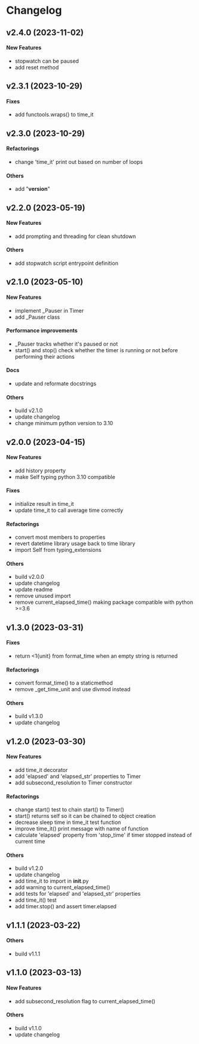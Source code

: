 # Changelog

## v2.4.0 (2023-11-02)

#### New Features

* stopwatch can be paused
* add reset method

## v2.3.1 (2023-10-29)

#### Fixes

* add functools.wraps() to time_it

## v2.3.0 (2023-10-29)

#### Refactorings

* change 'time_it' print out based on number of loops
#### Others

* add "__version__"


## v2.2.0 (2023-05-19)

#### New Features

* add prompting and threading for clean shutdown
#### Others

* add stopwatch script entrypoint definition


## v2.1.0 (2023-05-10)

#### New Features

* implement _Pauser in Timer
* add _Pauser class
#### Performance improvements

* _Pauser tracks whether it's paused or not
* start() and stop() check whether the timer is running or not before performing their actions
#### Docs

* update and reformate docstrings
#### Others

* build v2.1.0
* update changelog
* change minimum python version to 3.10


## v2.0.0 (2023-04-15)

#### New Features

* add history property
* make Self typing python 3.10 compatible
#### Fixes

* initialize result in time_it
* update time_it to call average time correctly
#### Refactorings

* convert most members to properties
* revert datetime library usage back to time library
* import Self from typing_extensions
#### Others

* build v2.0.0
* update changelog
* update readme
* remove unused import
* remove current_elapsed_time() making package compatible with python >=3.6


## v1.3.0 (2023-03-31)

#### Fixes

* return <1{unit} from format_time when an empty string is returned
#### Refactorings

* convert format_time() to a staticmethod
* remove _get_time_unit and use divmod instead
#### Others

* build v1.3.0
* update changelog


## v1.2.0 (2023-03-30)

#### New Features

* add time_it decorator
* add 'elapsed' and 'elapsed_str' properties to Timer
* add subsecond_resolution to Timer constructor
#### Refactorings

* change start() test to chain start() to Timer()
* start() returns self so it can be chained to object creation
* decrease sleep time in time_it test function
* improve time_it() print message with name of function
* calculate 'elapsed' property from 'stop_time' if timer stopped instead of current time
#### Others

* build v1.2.0
* update changelog
* add time_it to import in __init__.py
* add warning to current_elapsed_time()
* add tests for 'elapsed' and 'elapsed_str' properties
* add time_it() test
* add timer.stop() and assert timer.elapsed


## v1.1.1 (2023-03-22)

#### Others

* build v1.1.1


## v1.1.0 (2023-03-13)

#### New Features

* add subsecond_resolution flag to current_elapsed_time()
#### Others

* build v1.1.0
* update changelog